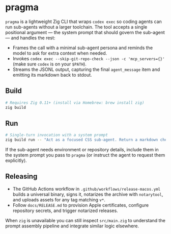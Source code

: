 # pragma

`pragma` is a lightweight Zig CLI that wraps `codex exec` so coding agents can run sub-agents without a larger toolchain. The tool accepts a single positional argument — the system prompt that should govern the sub-agent — and handles the rest:

- Frames the call with a minimal sub-agent persona and reminds the model to ask for extra context when needed.
- Invokes `codex exec --skip-git-repo-check --json -c 'mcp_servers={}'` (make sure `codex` is on your `$PATH`).
- Streams the JSONL output, capturing the final `agent_message` item and emitting its markdown back to stdout.

## Build

```bash
# Requires Zig 0.11+ (install via Homebrew: brew install zig)
zig build
```

## Run

```bash
# Single-turn invocation with a system prompt
zig build run -- "Act as a focused CSS sub-agent. Return a markdown checklist."
```

If the sub-agent needs environment or repository details, include them in the system prompt you pass to `pragma` (or instruct the agent to request them explicitly).

## Releasing

- The GitHub Actions workflow in `.github/workflows/release-macos.yml` builds a universal binary, signs it, notarizes the archive with `notarytool`, and uploads assets for any tag matching `v*`.
- Follow `docs/RELEASE.md` to provision Apple certificates, configure repository secrets, and trigger notarized releases.

When `zig` is unavailable you can still inspect `src/main.zig` to understand the prompt assembly pipeline and integrate similar logic elsewhere.
